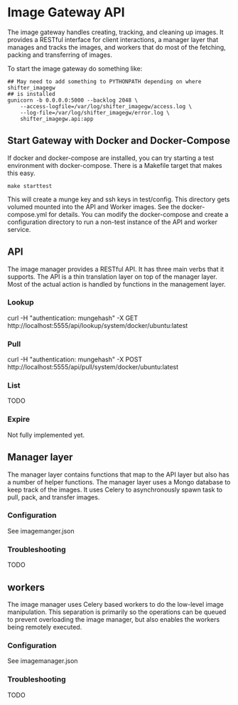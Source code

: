 # Image Gateway API

The image gateway handles creating, tracking, and cleaning up images.  It provides a RESTful interface for client interactions, a manager layer that manages and tracks the images, and workers that do most of the fetching, packing and transferring of images.

To start the image gateway do something like:

    ## May need to add something to PYTHONPATH depending on where shifter_imagegw
    ## is installed
    gunicorn -b 0.0.0.0:5000 --backlog 2048 \
        --access-logfile=/var/log/shifter_imagegw/access.log \
        --log-file=/var/log/shifter_imagegw/error.log \
        shifter_imagegw.api:app

## Start Gateway with Docker and Docker-Compose

If docker and docker-compose are installed, you can try starting a test environment with docker-compose.  There is a Makefile
target that makes this easy.

    make starttest

This will create a munge key and ssh keys in test/config.  This directory gets volumed mounted into the API and Worker images.
See the docker-compose.yml for details.  You can modify the docker-compose and create a configuration directory to run a non-test
instance of the API and worker service.

## API

The image manager provides a RESTful API.  It has three main verbs that it supports.  The API is a thin translation layer on top of the manager layer.  Most of the actual action is handled by functions in the management layer.

### Lookup

curl -H "authentication: mungehash" -X GET http://localhost:5555/api/lookup/system/docker/ubuntu:latest

### Pull

curl -H "authentication: mungehash" -X POST http://localhost:5555/api/pull/system/docker/ubuntu:latest

### List

TODO

### Expire

Not fully implemented yet.

## Manager layer

The manager layer contains functions that map to the API layer but also has a
number of helper functions.  The manager layer uses a Mongo database to keep
track of the images.  It uses Celery to asynchronously spawn task to pull, pack,
and transfer images.

### Configuration

See imagemanger.json

### Troubleshooting

TODO

## workers

The image manager uses Celery based workers to do the low-level image
manipulation.  This separation is primarily so the operations can be queued to
prevent overloading the image manager, but also enables the workers being
remotely executed.

### Configuration

See imagemanager.json

### Troubleshooting

TODO
